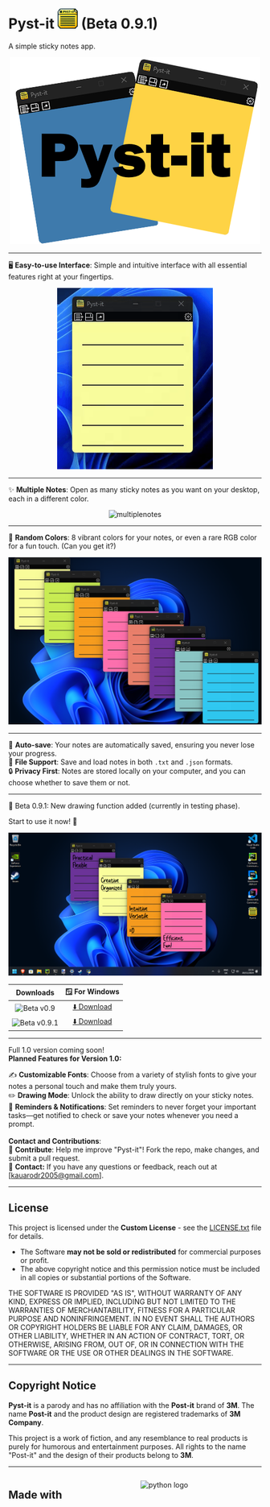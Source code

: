 # Pyst-it <img src="Images/iconicon.png" alt="Ícone" width="40"> (Beta 0.9.1)
A simple sticky notes app.

<p align="center">
  <img src="Images/logo.png" alt="Imagem">
</p>

---

🖥️ **Easy-to-use Interface**: Simple and intuitive interface with all essential features right at your fingertips.<br>
<div align="center">
  <img src="gifs/pystit.gif" alt="pyst-it">
</div>

---

✨ **Multiple Notes**: Open as many sticky notes as you want on your desktop, each in a different color.<br>
<div align="center">
  <img src="gifs/multiplenotes.gif" alt="multiplenotes">
</div>

---

🌈 **Random Colors**: 8 vibrant colors for your notes, or even a rare RGB color for a fun touch. (Can you get it?)<br>
<p align="center">
  <img src="Images/colors.png" alt="Imagem">
</p>

---

💾 **Auto-save**: Your notes are automatically saved, ensuring you never lose your progress.<br>
📝 **File Support**: Save and load notes in both `.txt` and `.json` formats.<br>
🔒 **Privacy First**: Notes are stored locally on your computer, and you can choose whether to save them or not.<br>

---

🔄 Beta 0.9.1: New drawing function added (currently in testing phase).

Start to use it now! 🚀
<p align="center">
  <img src="Images/pic1.png" alt="Imagem">
</p>

| **Downloads** | **🪟 For Windows** |
|:-------------:|:---------------:|
| ![Beta v0.9](https://badgen.net/badge/version/Beta%20v0.9/green) | [⬇️ Download](https://github.com/Heljarmyrkr/Pyst-it/releases/download/v0.9-beta/Pyst-it.exe) |
| ![Beta v0.9.1](https://badgen.net/badge/version/Beta%20v0.9.1/orange) | [⬇️ Download](https://github.com/Heljarmyrkr/Pyst-it/releases/download/v0.9.1-beta/Pyst-it.exe) |





---

Full 1.0 version coming soon!<br>
**Planned Features for Version 1.0:**

✍️ **Customizable Fonts**: Choose from a variety of stylish fonts to give your notes a personal touch and make them truly yours.<br>
✏️ **Drawing Mode**: Unlock the ability to draw directly on your sticky notes.<br>
🔔 **Reminders & Notifications**: Set reminders to never forget your important tasks—get notified to check or save your notes whenever you need a prompt.<br>
<br>
**Contact and Contributions**:<br>
🤝 **Contribute**: Help me improve "Pyst-it"! Fork the repo, make changes, and submit a pull request.<br>
📧 **Contact:** If you have any questions or feedback, reach out at [kauarodr2005@gmail.com].<br>

---

## License

This project is licensed under the **Custom License** - see the [LICENSE.txt](./LICENSE.txt) file for details.

- The Software **may not be sold or redistributed** for commercial purposes or profit.
- The above copyright notice and this permission notice must be included in all copies or substantial portions of the Software.

THE SOFTWARE IS PROVIDED "AS IS", WITHOUT WARRANTY OF ANY KIND, EXPRESS OR IMPLIED, INCLUDING BUT NOT LIMITED TO THE WARRANTIES OF 
MERCHANTABILITY, FITNESS FOR A PARTICULAR PURPOSE AND NONINFRINGEMENT. IN NO EVENT SHALL THE AUTHORS OR COPYRIGHT HOLDERS BE LIABLE 
FOR ANY CLAIM, DAMAGES, OR OTHER LIABILITY, WHETHER IN AN ACTION OF CONTRACT, TORT, OR OTHERWISE, ARISING FROM, OUT OF, OR IN CONNECTION 
WITH THE SOFTWARE OR THE USE OR OTHER DEALINGS IN THE SOFTWARE.

---

## Copyright Notice

**Pyst-it** is a parody and has no affiliation with the **Post-it** brand of **3M**. The name **Post-it** and the product design are registered 
trademarks of **3M Company**. 

This project is a work of fiction, and any resemblance to real products is purely for humorous and entertainment purposes. 
All rights to the name "Post-it" and the design of their products belong to **3M**.

---

<div style="display: grid; grid-template-columns: auto auto; align-items: center; gap: 10px;">
    <h2>Made with</h2>
    <img src="https://cdn.jsdelivr.net/gh/devicons/devicon/icons/python/python-original.svg" height="45" alt="python logo"/>
</div>
